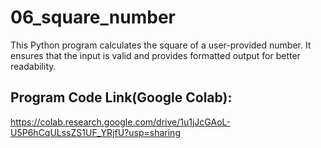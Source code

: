 # 06_square_number
This Python program calculates the square of a user-provided number. It ensures that the input is valid and provides formatted output for better readability.
## Program Code Link(Google Colab):
https://colab.research.google.com/drive/1u1jJcGAoL-U5P6hCqULssZS1UF_YRjfU?usp=sharing
